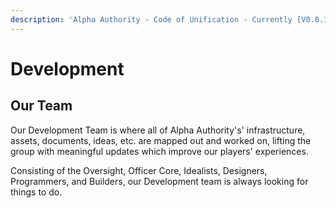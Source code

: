 ```yaml
---
description: 'Alpha Authority - Code of Unification - Currently [V0.0.14]'
---
```


# Development

## Our Team

Our Development Team is where all of Alpha Authority's' infrastructure, assets, documents, ideas, etc. are mapped out and worked on, lifting the group with meaningful updates which improve our players' experiences.   
  
Consisting of the Oversight, Officer Core, Idealists, Designers, Programmers, and Builders, our Development team is always looking for things to do.


